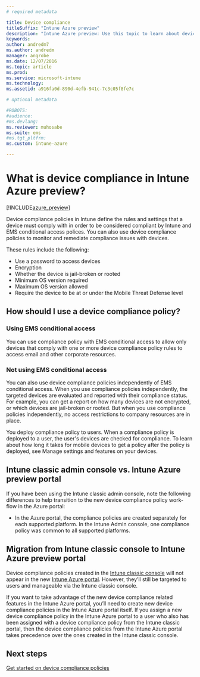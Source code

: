 ```yaml
---
# required metadata

title: Device compliancetitleSuffix: "Intune Azure preview"
description: "Intune Azure preview: Use this topic to learn about device compliance in Microsoft Intune"
keywords:
author: andredm7ms.author: andredmmanager: angrobe
ms.date: 12/07/2016
ms.topic: article
ms.prod:
ms.service: microsoft-intune
ms.technology:
ms.assetid: a916fa0d-890d-4efb-941c-7c3c05f8fe7c

# optional metadata

#ROBOTS:
#audience:
#ms.devlang:
ms.reviewer: muhosabe
ms.suite: ems
#ms.tgt_pltfrm:
ms.custom: intune-azure

---
```


# What is device compliance in Intune Azure preview?

[!INCLUDE[azure_preview](./includes/azure_preview.md)]

Device compliance policies in Intune define the rules and settings that a device must comply with in order to be considered compliant by Intune and EMS conditional access polices. You can also use device compliance policies to monitor and remediate compliance issues with devices. 

These rules include the following:

- Use a password to access devices
- Encryption
- Whether the device is jail-broken or rooted
- Minimum OS version required
- Maximum OS version allowed
- Require the device to be at or under the Mobile Threat Defense level

<!---##  Concepts
Following are some terms and concepts that are useful to understanding how to use compliance policies.

### Device compliance requirements
Compliance requirements are essentially rules like requiring a device PIN or encryption that you can specify as required or not required for a compliance policy.

### Actions for noncompliance

You can specify what needs to happen when a device is determined as noncompliant. This can be a sequence of actions during a specific time.
When you specify these actions, Intune will automatically initiate them in the sequence you specify. See the following example of a sequence of
actions for a device that continues to be in the noncompliant status for
a week:

-   When the device is first determined to be non-compliant, an email with noncompliant notification is sent to the user.

-   3 days after initial noncompliance state, a follow up reminder is sent to the user.

-   5 days after initial noncompliance state, a final reminder with a notification that access to company resources will be blocked on the device in 2 days if the compliance issues are not remediated is sent to the user.

-   7 days after initial noncompliance state, access to company resources is blocked. This requires that you have conditional access policy that specifies that access from noncompliant devices should    be blocked for services such as Exchange and SharePoint.

### Grace Period

This is the time between when a device is first determined as
noncompliant to when access to company resources on that device is blocked. This time allows for time that the user has to resolve
compliance issues on the device. You can also use this time to create your action sequences to send notifications to the user before their access is blocked.

Remember that you need to implement conditional access policies in addition to compliance policies in order for access to company resources to be blocked.--->

##  How should I use a device compliance policy?

### Using EMS conditional access
You can use compliance policy with EMS conditional access to allow only devices that comply with one or more device compliance policy rules to access email and other corporate resources.

### Not using EMS conditional access
You can also use device compliance policies independently of EMS conditional access.
When you use compliance policies independently, the targeted devices are evaluated and reported with their compliance status. For example, you
can get a report on how many devices are not encrypted, or which devices are jail-broken or rooted. But when you use compliance policies independently, no access restrictions to company resources are in place.

You deploy compliance policy to users. When a compliance policy is deployed to a user, the user's devices are checked for compliance. To learn about how long it takes for mobile devices to get a policy after the policy is deployed, see Manage settings and features on your devices.

##  Intune classic admin console vs. Intune Azure preview portal

If you have been using the Intune classic admin console, note the following differences to help transition to the new device compliance policy work-flow in the Azure portal:

-   In the Azure portal, the compliance policies are created separately for each supported platform. In the Intune Admin console, one compliance policy was common to all supported platforms.

<!--- -   In the Azure portal, you have the ability to specify actions and notifications that are intiated when a device is determined to be noncompliant. This ability does not exist in the Intune admin console.

-   In the Azure portal, you can set a grace period to allow time for the end-user to get their device back to compliance status before they completely lose the ability to get company data on their device. This is not available in the Intune admin console.--->

##  Migration from Intune classic console to Intune Azure preview portal

Device compliance policies created in the [Intune classic console](https://manage.microsoft.com) will not appear in the new [Intune Azure portal](https://portal.azure.com). However, they’ll still be targeted to users and manageable via the Intune classic console.

If you want to take advantage of the new device compliance related features in the Intune Azure portal, you’ll need to create new device compliance policies in the Intune Azure portal itself. If you assign a new device compliance policy in the Intune Azure portal to a user who also has been assigned with a device compliance policy from the Intune classic portal, then the device compliance policies from the Intune Azure portal takes precedence over the ones created in the Intune classic console.

##  Next steps

[Get started on device compliance policies](device-compliance-get-started.md)


<!---### See also

Conditional access--->
